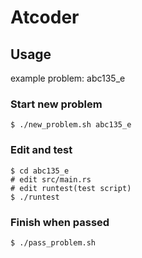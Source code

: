 # Atcoder

## Usage

example problem: abc135_e

### Start new problem

```
$ ./new_problem.sh abc135_e
```

### Edit and test

```
$ cd abc135_e
# edit src/main.rs
# edit runtest(test script)
$ ./runtest
```

### Finish when passed

```
$ ./pass_problem.sh
```
